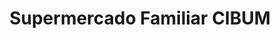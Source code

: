 ---
title: "Supermercado Familiar CIBUM"
url: /cochabamba/supermercado-familiar-cibum/
shop: Supermarkt
---